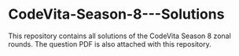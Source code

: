 # CodeVita-Season-8---Solutions
This repository contains all solutions of the CodeVita Season 8 zonal rounds. The question PDF is also attached with this repository.
